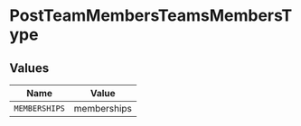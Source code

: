 # PostTeamMembersTeamsMembersType


## Values

| Name          | Value         |
| ------------- | ------------- |
| `MEMBERSHIPS` | memberships   |